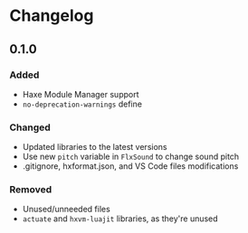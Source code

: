 # Changelog

## 0.1.0

### Added

- Haxe Module Manager support
- `no-deprecation-warnings` define

### Changed

- Updated libraries to the latest versions
- Use new `pitch` variable in `FlxSound` to change sound pitch
- .gitignore, hxformat.json, and VS Code files modifications

### Removed

- Unused/unneeded files
- `actuate` and `hxvm-luajit` libraries, as they're unused